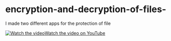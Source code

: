 # encryption-and-decryption-of-files-
I made two different apps for the protection of file

[![Watch the video](https://img.youtube.com/vi/dQw4w9WgXcQ/0.jpg)](https://www.youtube.com/watch?v=dQw4w9WgXcQ)[Watch the video on YouTube](https://www.youtube.com/watch?v=VIDEO_ID)





